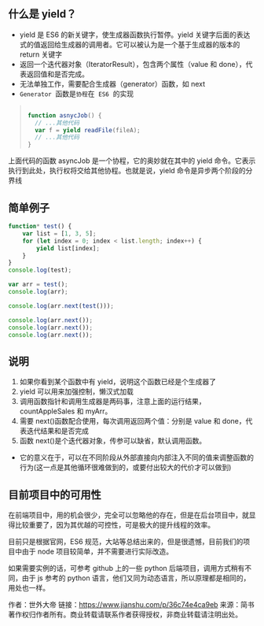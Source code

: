 ## 什么是 yield？

- yield 是 ES6 的新关键字，使生成器函数执行暂停。yield 关键字后面的表达式的值返回给生成器的调用者。它可以被认为是一个基于生成器的版本的 return 关键字
- 返回一个迭代器对象（IteratorResult），包含两个属性（value 和 done），代表返回值和是否完成。
- 无法单独工作，需要配合生成器（generator）函数，如 next
- `Generator`  函数是`协程`在  `ES6`  的实现

> ```javascript
>
> function asnycJob() {
>   // ...其他代码
>   var f = yield readFile(fileA);
>   // ...其他代码
> }
> ```

上面代码的函数 asyncJob 是一个协程，它的奥妙就在其中的 yield 命令。它表示执行到此处，执行权将交给其他协程。也就是说，yield 命令是异步两个阶段的分界线

## 简单例子

```js
function* test() {
	var list = [1, 3, 5];
	for (let index = 0; index < list.length; index++) {
		yield list[index];
	}
}
console.log(test);

var arr = test();
console.log(arr);

console.log(arr.next(test()));

console.log(arr.next());
console.log(arr.next());
console.log(arr.next());
```

## 说明

1. 如果你看到某个函数中有 yield，说明这个函数已经是个生成器了
2. yield 可以用来加强控制，懒汉式加载
3. 调用函数指针和调用生成器是两码事，注意上面的运行结果，countAppleSales 和 myArr。
4. 需要 next()函数配合使用，每次调用返回两个值：分别是 value 和 done，代表迭代结果和是否完成
5. 函数 next()是个迭代器对象，传参可以缺省，默认调用函数。

- 它的意义在于，可以在不同阶段从外部直接向内部注入不同的值来调整函数的行为(这一点是其他循环很难做到的，或要付出较大的代价才可以做到)

## 目前项目中的可用性

在前端项目中，用的机会很少，完全可以忽略他的存在，但是在后台项目中，就显得比较重要了，因为其优越的可控性，可是极大的提升线程的效率。

目前只是根据官网，ES6 规范，大站等总结出来的，但是很遗憾，目前我们的项目中由于 node 项目较简单，并不需要进行实际改造。

如果需要实例的话，可参考 github 上的一些 python 后端项目，调用方式稍有不同，由于 js 参考的 python 语言，他们又同为动态语言，所以原理都是相同的，用处也一样。

作者：世外大帝
链接：https://www.jianshu.com/p/36c74e4ca9eb
来源：简书
著作权归作者所有。商业转载请联系作者获得授权，非商业转载请注明出处。
